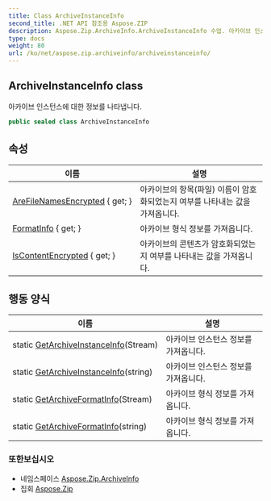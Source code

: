 ```yaml
---
title: Class ArchiveInstanceInfo
second_title: .NET API 참조용 Aspose.ZIP
description: Aspose.Zip.ArchiveInfo.ArchiveInstanceInfo 수업. 아카이브 인스턴스에 대한 정보를 나타냅니다.
type: docs
weight: 80
url: /ko/net/aspose.zip.archiveinfo/archiveinstanceinfo/
---
```

## ArchiveInstanceInfo class

아카이브 인스턴스에 대한 정보를 나타냅니다.

```csharp
public sealed class ArchiveInstanceInfo
```

## 속성

| 이름 | 설명 |
| --- | --- |
| [AreFileNamesEncrypted](../../aspose.zip.archiveinfo/archiveinstanceinfo/arefilenamesencrypted/) { get; } | 아카이브의 항목(파일) 이름이 암호화되었는지 여부를 나타내는 값을 가져옵니다. |
| [FormatInfo](../../aspose.zip.archiveinfo/archiveinstanceinfo/formatinfo/) { get; } | 아카이브 형식 정보를 가져옵니다. |
| [IsContentEncrypted](../../aspose.zip.archiveinfo/archiveinstanceinfo/iscontentencrypted/) { get; } | 아카이브의 콘텐츠가 암호화되었는지 여부를 나타내는 값을 가져옵니다. |

## 행동 양식

| 이름 | 설명 |
| --- | --- |
| static [GetArchiveInstanceInfo](../../aspose.zip.archiveinfo/archiveinstanceinfo/getarchiveinstanceinfo/#getarchiveinstanceinfo)(Stream) | 아카이브 인스턴스 정보를 가져옵니다. |
| static [GetArchiveInstanceInfo](../../aspose.zip.archiveinfo/archiveinstanceinfo/getarchiveinstanceinfo/#getarchiveinstanceinfo_1)(string) | 아카이브 인스턴스 정보를 가져옵니다. |
| static [GetArchiveFormatInfo](../../aspose.zip.archiveinfo/archiveinstanceinfo/getarchiveformatinfo/#getarchiveformatinfo)(Stream) | 아카이브 형식 정보를 가져옵니다. |
| static [GetArchiveFormatInfo](../../aspose.zip.archiveinfo/archiveinstanceinfo/getarchiveformatinfo/#getarchiveformatinfo_1)(string) | 아카이브 형식 정보를 가져옵니다. |

### 또한보십시오

* 네임스페이스 [Aspose.Zip.ArchiveInfo](../../aspose.zip.archiveinfo/)
* 집회 [Aspose.Zip](../../)


